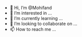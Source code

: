 - 👋 Hi, I’m @Mohifand
- 👀 I’m interested in ...
- 🌱 I’m currently learning ...
- 💞️ I’m looking to collaborate on ...
- 📫 How to reach me ...

<!---
Mohifand/Mohifand is a ✨ special ✨ repository because its `README.md` (this file) appears on your GitHub profile.
You can click the Preview link to take a look at your changes.
--->
